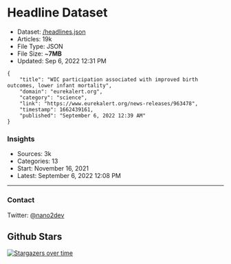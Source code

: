 # Headline Dataset

- Dataset: [/headlines.json](https://raw.githubusercontent.com/fwd/news/master/headlines.json) 
- Articles: 19k
- File Type: JSON
- File Size: ~**7MB**
- Updated: Sep 6, 2022 12:31 PM

```
{
    "title": "WIC participation associated with improved birth outcomes, lower infant mortality",
    "domain": "eurekalert.org",
    "category": "science",
    "link": "https://www.eurekalert.org/news-releases/963478",
    "timestamp": 1662439161,
    "published": "September 6, 2022 12:39 AM"
}
```

### Insights

- Sources: 3k
- Categories: 13
- Start: November 16, 2021
- Latest: September 6, 2022 12:08 PM

---

### Contact 

Twitter: [@nano2dev](https://twitter.com/nano2dev)

## Github Stars

[![Stargazers over time](https://starchart.cc/fwd/news.svg)](https://starchart.cc/fwd/news)
